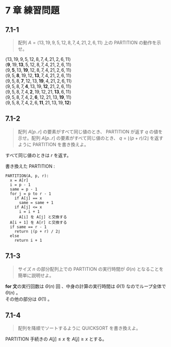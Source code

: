 # 7 章 練習問題

## 7.1-1

> 配列 $A = \langle 13,19,9,5,12,8,7,4,21,2,6,11 \rangle$ 上の $\text{PARTITION}$ の動作を示せ。

$\langle 13,19,9,5,12,8,7,4,21,2,6,11 \rangle$  
$\langle \textbf{9},19,\textbf{13},5,12,8,7,4,21,2,6,11 \rangle$  
$\langle 9,\textbf{5},13,\textbf{19},12,8,7,4,21,2,6,11 \rangle$  
$\langle 9,5,\textbf{8},19,12,\textbf{13},7,4,21,2,6,11 \rangle$  
$\langle 9,5,8,\textbf{7},12,13,\textbf{19},4,21,2,6,11 \rangle$  
$\langle 9,5,8,7,\textbf{4},13,19,\textbf{12},21,2,6,11 \rangle$  
$\langle 9,5,8,7,4,\textbf{2},19,12,21,\textbf{13},6,11 \rangle$  
$\langle 9,5,8,7,4,2,\textbf{6},12,21,13,\textbf{19},11 \rangle$  
$\langle 9,5,8,7,4,2,6,\textbf{11},21,13,19,\textbf{12} \rangle$

## 7.1-2

> 配列 $A[p..r]$ の要素がすべて同じ値のとき、 $\text{PARTITION}$ が返す $q$ の値を示せ。配列 $A[p..r]$ の要素がすべて同じ値のとき、 $q = \lfloor (p+r)/2 \rfloor$ を返すように $\text{PARTITION}$ を書き換えよ。

すべて同じ値のときは $r$ を返す。

書き換えた $\text{PARTITION}$ :

```pseudo
PARTITION(A, p, r):
  x = A[r]
  i = p - 1
  same = p - 1
  for j = p to r - 1
    if A[j] == x
      same = same + 1
    if A[j] <= x
      i = i + 1
      A[i] を A[j] と交換する
  A[i + 1] を A[r] と交換する
  if same == r - 1
    return ⌊(p + r) / 2⌋
  else
    return i + 1
```

## 7.1-3

> サイズ $n$ の部分配列上での $\text{PARTITION}$ の実行時間が $\Theta(n)$ となることを簡単に説明せよ。

**for 文**の実行回数は $\Theta(n)$ 回 、中身の計算の実行時間は $\Theta(1)$ なのでループ全体で $\Theta(n)$ 。  
その他の部分は $\Theta(1)$ 。

## 7.1-4

> 配列を降順でソートするように $\text{QUICKSORT}$ を書き換えよ。

$\text{PARTITION}$ 手続きの $A[j] \le x$ を $A[j] \ge x$ とする。
